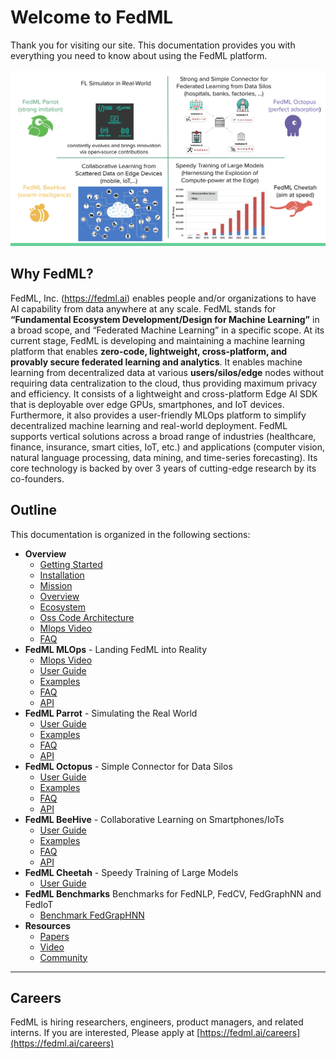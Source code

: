 # Welcome to FedML

Thank you for visiting our site. This documentation provides you with everything you need to know about using the FedML platform.

![](docs/.vuepress/public/image/mission.png)

## Why FedML?

FedML, Inc. (https://fedml.ai) enables people and/or organizations to have AI capability from data anywhere at any scale. FedML stands for **“Fundamental Ecosystem Development/Design for Machine Learning”** in a broad scope, and “Federated Machine Learning” in a specific scope. At its current stage, FedML is developing and maintaining a machine learning platform that enables **zero-code, lightweight, cross-platform, and provably secure federated learning and analytics**. It enables machine learning from decentralized data at various **users/silos/edge** nodes without requiring data centralization to the cloud, thus providing maximum privacy and efficiency. It consists of a lightweight and cross-platform Edge AI SDK that is deployable over edge GPUs, smartphones, and IoT devices. Furthermore, it also provides a user-friendly MLOps platform to simplify decentralized machine learning and real-world deployment. FedML supports vertical solutions across a broad range of industries (healthcare, finance, insurance, smart cities, IoT, etc.) and applications (computer vision, natural language processing, data mining, and time-series forecasting). Its core technology is backed by over 3 years of cutting-edge research by its co-founders.

## Outline

This documentation is organized in the following sections:

- **Overview**
   - [Getting Started](docs/starter/getting_started.md)
   - [Installation](docs/starter/installation.md)
   - [Mission](docs/starter/mission.md)
   - [Overview](docs/starter/overview.md)
   - [Ecosystem](docs/starter/ecosystem.md)
   - [Oss Code Architecture](docs/starter/oss_code_architecture.md)
   - [Mlops Video](docs/starter/mlops_video.md)
   - [FAQ](docs/starter/faq.md)
- **FedML MLOps** - Landing FedML into Reality
   - [Mlops Video](docs/starter/mlops_video.md)
   - [User Guide](docs/mlops/user_guide.md)
   - [Examples](docs/mlops/examples.md)
   - [FAQ](docs/mlops/faq.md)
   - [API](docs/mlops/api.md)
- **FedML Parrot** - Simulating the Real World
   - [User Guide](docs/simulation/user_guide.md)
   - [Examples](docs/simulation/examples.md)
   - [FAQ](docs/simulation/faq.md)
   - [API](docs/simulation/api.md)
- **FedML Octopus**  - Simple Connector for Data Silos
   - [User Guide](docs/cross-silo/user_guide.md)
   - [Examples](docs/cross-silo/examples.md)
   - [FAQ](docs/cross-silo/faq.md)
   - [API](docs/cross-silo/api.md)
- **FedML BeeHive** - Collaborative Learning on Smartphones/IoTs
   - [User Guide](docs/cross-device/user_guide.md)
   - [Examples](docs/cross-device/examples.md)
   - [FAQ](docs/cross-device/faq.md)
   - [API](docs/cross-device/api.md)
- **FedML Cheetah** - Speedy Training of Large Models
   - [User Guide](docs/distributed/user_guide.md)
- **FedML Benchmarks** Benchmarks for FedNLP, FedCV, FedGraphNN and FedIoT
   - [Benchmark FedGrapHNN](docs/benchmark/fedgraphnn.md)
- **Resources** 
   - [Papers](docs/resources/papers.md)
   - [Video](docs/resources/video.md)
   - [Community](docs/resources/community.md)

- - -

## Careers
FedML is hiring researchers, engineers, product managers, and related interns.
If you are interested, Please apply at [https://fedml.ai/careers](https://fedml.ai/careers)
